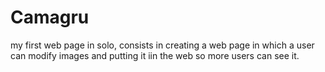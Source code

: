 # Camagru
my first web page in solo, consists in creating a web page in which a user can modify images and putting it iin the web so more users can see it.
